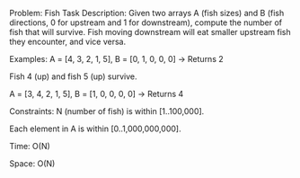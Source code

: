 Problem: Fish
Task Description:
Given two arrays A (fish sizes) and B (fish directions, 0 for upstream and 1 for downstream), compute the number of fish that will survive. Fish moving downstream will eat smaller upstream fish they encounter, and vice versa.

Examples:
A = [4, 3, 2, 1, 5], B = [0, 1, 0, 0, 0] → Returns 2

Fish 4 (up) and fish 5 (up) survive.

A = [3, 4, 2, 1, 5], B = [1, 0, 0, 0, 0] → Returns 4


Constraints:
N (number of fish) is within [1..100,000].

Each element in A is within [0..1,000,000,000].

Time: O(N)

Space: O(N)